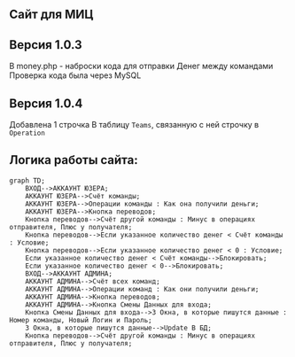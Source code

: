 ##  Сайт для МИЦ


## Версия 1.0.3

В money.php - наброски кода для отправки Денег между командами
Проверка кода была через MySQL

## Версия 1.0.4
Добавлена 1 строчка В таблицу `Teams`, связанную с ней строчку в `Operation`

## Логика работы сайта:
```mermaid
graph TD;
    ВХОД-->АККАУНТ ЮЗЕРА;
    АККАУНТ ЮЗЕРА-->Счёт команды;
    АККАУНТ ЮЗЕРА-->Операции команды : Как она получили деньги;
    АККАУНТ ЮЗЕРА-->Кнопка переводов; 
    Кнопка переводов-->Счёт другой команды : Минус в операциях отправителя, Плюс у получателя;
    Кнопка переводов-->Если указанное количество денег < Счёт команды : Условие;
    Кнопка переводов-->Если указанное количество денег < 0 : Условие;
    Если указанное количество денег < Счёт команды-->Блокировать;
    Если указанное количество денег < 0-->Блокировать;
    ВХОД-->АККАУНТ АДМИНА;
    АККАУНТ АДМИНА-->Счёт всех команд; 
    АККАУНТ АДМИНА-->Операции команд : Как они получили деньги; 
    АККАУНТ АДМИНА-->Кнопка переводов; 
    АККАУНТ АДМИНА-->Кнопка Смены Данных для входа;
    Кнопка Смены Данных для входа-->3 Окна, в которые пишутся данные : Номер команды, Новый Логин и Пароль;
    3 Окна, в которые пишутся данные-->Update В БД;
    Кнопка переводов-->Счёт другой команды : Минус в операциях отправителя, Плюс у получателя; 
    
```

